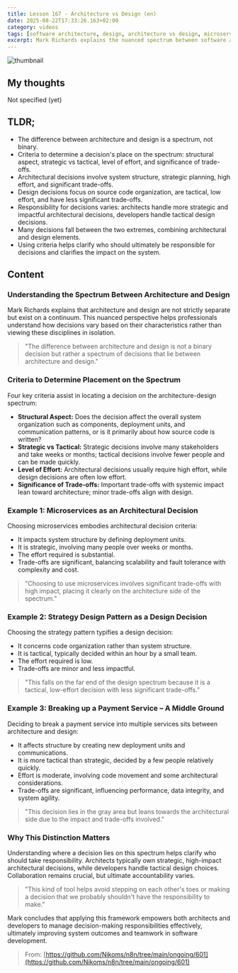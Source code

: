 ```yaml
---
title: Lesson 167 - Architecture vs Design (en)
date: 2025-08-22T17:33:26.163+02:00
category: videos
tags: [software architecture, design, architecture vs design, microservices, strategy design pattern, software development, decision making, system design]
excerpt: Mark Richards explains the nuanced spectrum between software architecture and design, providing criteria to distinguish them and examples to clarify responsibility in decision-making.
---
```


![thumbnail](https://i.ytimg.com/vi/0tEBv2kAuNY/maxresdefault.jpg)
[]()

## My thoughts

Not specified (yet)

## TLDR;
- The difference between architecture and design is a spectrum, not binary.
- Criteria to determine a decision's place on the spectrum: structural aspect, strategic vs tactical, level of effort, and significance of trade-offs.
- Architectural decisions involve system structure, strategic planning, high effort, and significant trade-offs.
- Design decisions focus on source code organization, are tactical, low effort, and have less significant trade-offs.
- Responsibility for decisions varies: architects handle more strategic and impactful architectural decisions, developers handle tactical design decisions.
- Many decisions fall between the two extremes, combining architectural and design elements.
- Using criteria helps clarify who should ultimately be responsible for decisions and clarifies the impact on the system.



## Content

### Understanding the Spectrum Between Architecture and Design
Mark Richards explains that architecture and design are not strictly separate but exist on a continuum. This nuanced perspective helps professionals understand how decisions vary based on their characteristics rather than viewing these disciplines in isolation.

> "The difference between architecture and design is not a binary decision but rather a spectrum of decisions that lie between architecture and design."

### Criteria to Determine Placement on the Spectrum
Four key criteria assist in locating a decision on the architecture-design spectrum:

- **Structural Aspect:** Does the decision affect the overall system organization such as components, deployment units, and communication patterns, or is it primarily about how source code is written?
- **Strategic vs Tactical:** Strategic decisions involve many stakeholders and take weeks or months; tactical decisions involve fewer people and can be made quickly.
- **Level of Effort:** Architectural decisions usually require high effort, while design decisions are often low effort.
- **Significance of Trade-offs:** Important trade-offs with systemic impact lean toward architecture; minor trade-offs align with design.

### Example 1: Microservices as an Architectural Decision
Choosing microservices embodies architectural decision criteria:

- It impacts system structure by defining deployment units.
- It is strategic, involving many people over weeks or months.
- The effort required is substantial.
- Trade-offs are significant, balancing scalability and fault tolerance with complexity and cost.

> "Choosing to use microservices involves significant trade-offs with high impact, placing it clearly on the architecture side of the spectrum."

### Example 2: Strategy Design Pattern as a Design Decision
Choosing the strategy pattern typifies a design decision:

- It concerns code organization rather than system structure.
- It is tactical, typically decided within an hour by a small team.
- The effort required is low.
- Trade-offs are minor and less impactful.

> "This falls on the far end of the design spectrum because it is a tactical, low-effort decision with less significant trade-offs."

### Example 3: Breaking up a Payment Service – A Middle Ground
Deciding to break a payment service into multiple services sits between architecture and design:

- It affects structure by creating new deployment units and communications.
- It is more tactical than strategic, decided by a few people relatively quickly.
- Effort is moderate, involving code movement and some architectural considerations.
- Trade-offs are significant, influencing performance, data integrity, and system agility.

> "This decision lies in the gray area but leans towards the architectural side due to the impact and trade-offs involved."

### Why This Distinction Matters
Understanding where a decision lies on this spectrum helps clarify who should take responsibility. Architects typically own strategic, high-impact architectural decisions, while developers handle tactical design choices. Collaboration remains crucial, but ultimate accountability varies.

> "This kind of tool helps avoid stepping on each other's toes or making a decision that we probably shouldn't have the responsibility to make."

Mark concludes that applying this framework empowers both architects and developers to manage decision-making responsibilities effectively, ultimately improving system outcomes and teamwork in software development.





> From: [https://github.com/Nikoms/n8n/tree/main/ongoing/601](https://github.com/Nikoms/n8n/tree/main/ongoing/601)